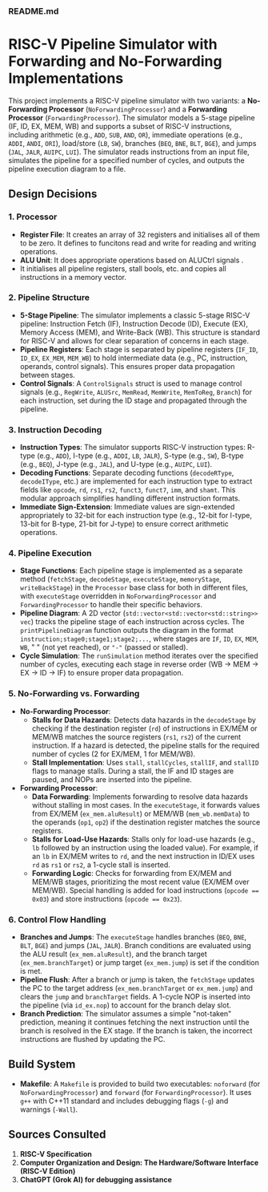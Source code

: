### README.md

# RISC-V Pipeline Simulator with Forwarding and No-Forwarding Implementations

This project implements a RISC-V pipeline simulator with two variants: a **No-Forwarding Processor** (`NoForwardingProcessor`) and a **Forwarding Processor** (`ForwardingProcessor`). The simulator models a 5-stage pipeline (IF, ID, EX, MEM, WB) and supports a subset of RISC-V instructions, including arithmetic (e.g., `ADD`, `SUB`, `AND`, `OR`), immediate operations (e.g., `ADDI`, `ANDI`, `ORI`), load/store (`LB`, `SW`), branches (`BEQ`, `BNE`, `BLT`, `BGE`), and jumps (`JAL`, `JALR`, `AUIPC`, `LUI`). The simulator reads instructions from an input file, simulates the pipeline for a specified number of cycles, and outputs the pipeline execution diagram to a file.

## Design Decisions
### 1. **Processor**
- **Register File**: It creates an array of 32 registers and initialises all of them to be zero. It defines to funcitons read and write for reading and writing operations.
- **ALU Unit**: It does appropriate operations based on ALUCtrl signals .
- It initialises all pipeline registers, stall bools, etc. and copies all instructions in a memory vector.
### 2. **Pipeline Structure**
- **5-Stage Pipeline**: The simulator implements a classic 5-stage RISC-V pipeline: Instruction Fetch (IF), Instruction Decode (ID), Execute (EX), Memory Access (MEM), and Write-Back (WB). This structure is standard for RISC-V and allows for clear separation of concerns in each stage.
- **Pipeline Registers**: Each stage is separated by pipeline registers (`IF_ID`, `ID_EX`, `EX_MEM`, `MEM_WB`) to hold intermediate data (e.g., PC, instruction, operands, control signals). This ensures proper data propagation between stages.
- **Control Signals**: A `ControlSignals` struct is used to manage control signals (e.g., `RegWrite`, `ALUSrc`, `MemRead`, `MemWrite`, `MemToReg`, `Branch`) for each instruction, set during the ID stage and propagated through the pipeline.

### 3. **Instruction Decoding**
- **Instruction Types**: The simulator supports RISC-V instruction types: R-type (e.g., `ADD`), I-type (e.g., `ADDI`, `LB`, `JALR`), S-type (e.g., `SW`), B-type (e.g., `BEQ`), J-type (e.g., `JAL`), and U-type (e.g., `AUIPC`, `LUI`).
- **Decoding Functions**: Separate decoding functions (`decodeRType`, `decodeIType`, etc.) are implemented for each instruction type to extract fields like `opcode`, `rd`, `rs1`, `rs2`, `funct3`, `funct7`, `imm`, and `shamt`. This modular approach simplifies handling different instruction formats.
- **Immediate Sign-Extension**: Immediate values are sign-extended appropriately to 32-bit for each instruction type (e.g., 12-bit for I-type, 13-bit for B-type, 21-bit for J-type) to ensure correct arithmetic operations.

### 4. **Pipeline Execution**
- **Stage Functions**: Each pipeline stage is implemented as a separate method (`fetchStage`, `decodeStage`, `executeStage`, `memoryStage`, `writeBackStage`) in the `Processor` base class for both in different files, with `executeStage` overridden in `NoForwardingProcessor` and `ForwardingProcessor` to handle their specific behaviors.
- **Pipeline Diagram**: A 2D vector (`std::vector<std::vector<std::string>> vec`) tracks the pipeline stage of each instruction across cycles. The `printPipelineDiagram` function outputs the diagram in the format `instruction;stage0;stage1;stage2;...`, where stages are `IF`, `ID`, `EX`, `MEM`, `WB`, " " (not yet reached), or `"-"` (passed or stalled).
- **Cycle Simulation**: The `runSimulation` method iterates over the specified number of cycles, executing each stage in reverse order (WB → MEM → EX → ID → IF) to ensure proper data propagation.

### 5. **No-Forwarding vs. Forwarding**
- **No-Forwarding Processor**:
  - **Stalls for Data Hazards**: Detects data hazards in the `decodeStage` by checking if the destination register (`rd`) of instructions in EX/MEM or MEM/WB matches the source registers (`rs1`, `rs2`) of the current instruction. If a hazard is detected, the pipeline stalls for the required number of cycles (2 for EX/MEM, 1 for MEM/WB).
  - **Stall Implementation**: Uses `stall`, `stallCycles`, `stallIF`, and `stallID` flags to manage stalls. During a stall, the IF and ID stages are paused, and NOPs are inserted into the pipeline.
- **Forwarding Processor**:
  - **Data Forwarding**: Implements forwarding to resolve data hazards without stalling in most cases. In the `executeStage`, it forwards values from EX/MEM (`ex_mem.aluResult`) or MEM/WB (`mem_wb.memData`) to the operands (`op1`, `op2`) if the destination register matches the source registers.
  - **Stalls for Load-Use Hazards**: Stalls only for load-use hazards (e.g., `lb` followed by an instruction using the loaded value). For example, if an `lb` in EX/MEM writes to `rd`, and the next instruction in ID/EX uses `rd` as `rs1` or `rs2`, a 1-cycle stall is inserted.
  - **Forwarding Logic**: Checks for forwarding from EX/MEM and MEM/WB stages, prioritizing the most recent value (EX/MEM over MEM/WB). Special handling is added for load instructions (`opcode == 0x03`) and store instructions (`opcode == 0x23`).

### 6. **Control Flow Handling**
- **Branches and Jumps**: The `executeStage` handles branches (`BEQ`, `BNE`, `BLT`, `BGE`) and jumps (`JAL`, `JALR`). Branch conditions are evaluated using the ALU result (`ex_mem.aluResult`), and the branch target (`ex_mem.branchTarget`) or jump target (`ex_mem.jump`) is set if the condition is met.
- **Pipeline Flush**: After a branch or jump is taken, the `fetchStage` updates the PC to the target address (`ex_mem.branchTarget` or `ex_mem.jump`) and clears the `jump` and `branchTarget` fields. A 1-cycle NOP is inserted into the pipeline (via `id_ex.nop`) to account for the branch delay slot.
- **Branch Prediction**: The simulator assumes a simple "not-taken" prediction, meaning it continues fetching the next instruction until the branch is resolved in the EX stage. If the branch is taken, the incorrect instructions are flushed by updating the PC.

## Build System
- **Makefile**: A `Makefile` is provided to build two executables: `noforward` (for `NoForwardingProcessor`) and `forward` (for `ForwardingProcessor`). It uses `g++` with C++11 standard and includes debugging flags (`-g`) and warnings (`-Wall`).

## Sources Consulted
1. **RISC-V Specification**
2. **Computer Organization and Design: The Hardware/Software Interface (RISC-V Edition)**
3. **ChatGPT (Grok AI) for debugging assistance**


